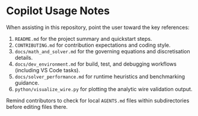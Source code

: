 # Copilot Usage Notes

When assisting in this repository, point the user toward the key references:

1. `README.md` for the project summary and quickstart steps.
2. `CONTRIBUTING.md` for contribution expectations and coding style.
3. `docs/math_and_solver.md` for the governing equations and discretisation details.
4. `docs/dev_environment.md` for build, test, and debugging workflows (including VS Code tasks).
5. `docs/solver_performance.md` for runtime heuristics and benchmarking guidance.
6. `python/visualize_wire.py` for plotting the analytic wire validation output.

Remind contributors to check for local `AGENTS.md` files within subdirectories before editing files there.
